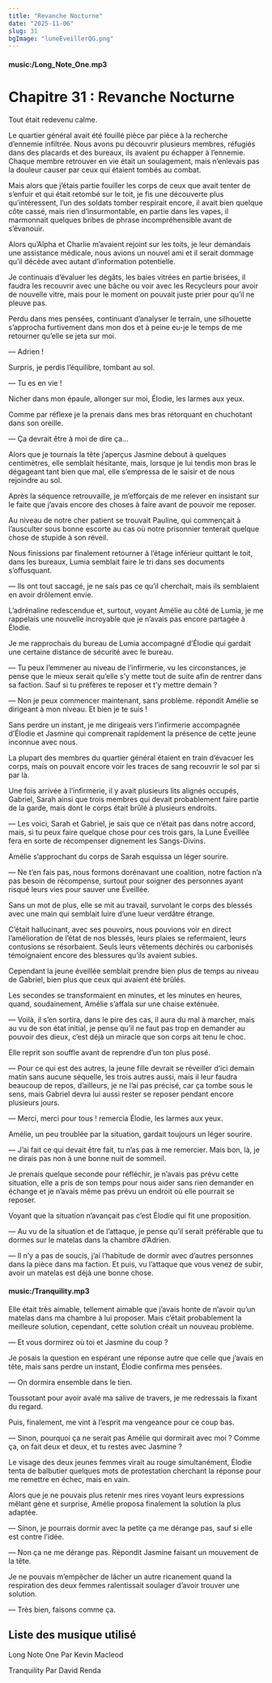 ```yaml
---
title: "Revanche Nocturne"
date: "2025-11-06"
slug: 31
bgImage: "luneEveillerQG.png"
---
```


#### music:/Long_Note_One.mp3

# Chapitre 31 : Revanche Nocturne

Tout était redevenu calme.

Le quartier général avait été fouillé pièce par pièce à la recherche d’ennemie infiltrée. Nous avons pu découvrir plusieurs membres, réfugiés dans des placards et des bureaux, ils avaient pu échapper à l’ennemie. Chaque membre retrouver en vie était un soulagement, mais n’enlevais pas la douleur causer par ceux qui étaient tombés au combat.

Mais alors que j’étais partie fouiller les corps de ceux que avait tenter de s’enfuir et qui était retombé sur le toit, je fis une découverte plus qu’intéressent, l’un des soldats tomber respirait encore, il avait bien quelque côte cassé, mais rien d’insurmontable, en partie dans les vapes, il marmonnait quelques bribes de phrase incompréhensible avant de s’évanouir.

Alors qu’Alpha et Charlie m’avaient rejoint sur les toits, je leur demandais une assistance médicale, nous avions un nouvel ami et il serait dommage qu’il décède avec autant d’information potentielle.

Je continuais d’évaluer les dégâts, les baies vitrées en partie brisées, il faudra les recouvrir avec une bâche ou voir avec les Recycleurs pour avoir de nouvelle vitre, mais pour le moment on pouvait juste prier pour qu’il ne pleuve pas.

Perdu dans mes pensées, continuant d’analyser le terrain, une silhouette s’approcha furtivement dans mon dos et à peine eu-je le temps de me retourner qu’elle se jeta sur moi.

— Adrien !

Surpris, je perdis l’équilibre, tombant au sol.

— Tu es en vie !

Nicher dans mon épaule, allonger sur moi, Élodie, les larmes aux yeux.

Comme par réflexe je la prenais dans mes bras rétorquant en chuchotant dans son oreille.

— Ça devrait être à moi de dire ça…

Alors que je tournais la tête j’aperçus Jasmine debout à quelques centimètres, elle semblait hésitante, mais, lorsque je lui tendis mon bras le dégageant tant bien que mal, elle s’empressa de le saisir et de nous rejoindre au sol.

Après la séquence retrouvaille, je m’efforçais de me relever en insistant sur le faite que j’avais encore des choses à faire avant de pouvoir me reposer.

Au niveau de notre cher patient se trouvait Pauline, qui commençait à l’ausculter sous bonne escorte au cas où notre prisonnier tenterait quelque chose de stupide à son réveil.

Nous finissions par finalement retourner à l’étage inférieur quittant le toit, dans les bureaux, Lumia semblait faire le tri dans ses documents s’offusquant.

— Ils ont tout saccagé, je ne sais pas ce qu’il cherchait, mais ils semblaient en avoir drôlement envie.

L’adrénaline redescendue et, surtout, voyant Amélie au côté de Lumia, je me rappelais une nouvelle incroyable que je n’avais pas encore partagée à Élodie.

Je me rapprochais du bureau de Lumia accompagné d’Élodie qui gardait une certaine distance de sécurité avec le bureau.

— Tu peux l’emmener au niveau de l’infirmerie, vu les circonstances, je pense que le mieux serait qu’elle s’y mette tout de suite afin de rentrer dans sa faction. Sauf si tu préfères te reposer et t’y mettre demain ?

— Non je peux commencer maintenant, sans problème. répondit Amélie se dirigeant à mon niveau. Et bien je te suis !

Sans perdre un instant, je me dirigeais vers l’infirmerie accompagnée d’Élodie et Jasmine qui comprenait rapidement la présence de cette jeune inconnue avec nous. 

La plupart des membres du quartier général étaient en train d’évacuer les corps, mais on pouvait encore voir les traces de sang recouvrir le sol par si par là.

Une fois arrivée à l’infirmerie, il y avait plusieurs lits alignés occupés, Gabriel, Sarah ainsi que trois membres qui devait probablement faire partie de la garde, mais dont le corps était brûlé à plusieurs endroits.

— Les voici, Sarah et Gabriel, je sais que ce n’était pas dans notre accord, mais, si tu peux faire quelque chose pour ces trois gars, la Lune Éveillée fera en sorte de récompenser dignement les Sangs-Divins.

Amélie s’approchant du corps de Sarah esquissa un léger sourire.

— Ne t’en fais pas, nous formons dorénavant une coalition, notre faction n’a pas besoin de récompense, surtout pour soigner des personnes ayant risqué leurs vies pour sauver une Éveillée.

Sans un mot de plus, elle se mit au travail, survolant le corps des blessés avec une main qui semblait luire d’une lueur verdâtre étrange.

C’était hallucinant, avec ses pouvoirs, nous pouvions voir en direct l’amélioration de l’état de nos blessés, leurs plaies se refermaient, leurs contusions se résorbaient. Seuls leurs vêtements déchirés ou carbonisés témoignaient encore des blessures qu’ils avaient subies.

Cependant la jeune éveillée semblait prendre bien plus de temps au niveau de Gabriel, bien plus que ceux qui avaient été brûlés.

Les secondes se transformaient en minutes, et les minutes en heures, quand, soudainement, Amélie s’affala sur une chaise exténuée.

— Voilà, il s’en sortira, dans le pire des cas, il aura du mal à marcher, mais au vu de son état initial, je pense qu’il ne faut pas trop en demander au pouvoir des dieux, c’est déjà un miracle que son corps ait tenu le choc.

Elle reprit son souffle avant de reprendre d’un ton plus posé.

— Pour ce qui est des autres, la jeune fille devrait se réveiller d’ici demain matin sans aucune séquelle, les trois autres aussi, mais il leur faudra beaucoup de repos, d’ailleurs, je ne l’ai pas précisé, car ça tombe sous le sens, mais Gabriel devra lui aussi rester se reposer pendant encore plusieurs jours.

— Merci, merci pour tous ! remercia Élodie, les larmes aux yeux.

Amélie, un peu troublée par la situation, gardait toujours un léger sourire.

— J’ai fait ce qui devait être fait, tu n’as pas à me remercier. Mais bon, là, je ne dirais pas non à une bonne nuit de sommeil.

Je prenais quelque seconde pour réfléchir, je n’avais pas prévu cette situation, elle a pris de son temps pour nous aider sans rien demander en échange et je n’avais même pas prévu un endroit où elle pourrait se reposer.

Voyant que la situation n’avançait pas c’est Élodie qui fit une proposition.

— Au vu de la situation et de l’attaque, je pense qu’il serait préférable que tu dormes sur le matelas dans la chambre d’Adrien.

— Il n’y a pas de soucis, j’ai l’habitude de dormir avec d’autres personnes dans la pièce dans ma faction. Et puis, vu l’attaque que vous venez de subir, avoir un matelas est déjà une bonne chose.

#### music:/Tranquility.mp3

Elle était très aimable, tellement aimable que j’avais honte de n’avoir qu’un matelas dans ma chambre à lui proposer. Mais c’était probablement la meilleure solution, cependant, cette solution créait un nouveau problème.

— Et vous dormirez où toi et Jasmine du coup ?

Je posais la question en espérant une réponse autre que celle que j’avais en tête, mais sans perdre un instant, Élodie confirma mes pensées.

— On dormira ensemble dans le tien.

Toussotant pour avoir avalé ma salive de travers, je me redressais la fixant du regard.

Puis, finalement, me vint à l’esprit ma vengeance pour ce coup bas.

— Sinon, pourquoi ça ne serait pas Amélie qui dormirait avec moi ? Comme ça, on fait deux et deux, et tu restes avec Jasmine ?

Le visage des deux jeunes femmes virait au rouge simultanément, Élodie tenta de balbutier quelques mots de protestation cherchant la réponse pour me remettre en échec, mais en vain.

Alors que je ne pouvais plus retenir mes rires voyant leurs expressions mêlant gène et surprise, Amélie proposa finalement la solution la plus adaptée.

— Sinon, je pourrais dormir avec la petite ça me dérange pas, sauf si elle est contre l’idée.

— Non ça ne me dérange pas. Répondit Jasmine faisant un mouvement de la tête.

Je ne pouvais m’empêcher de lâcher un autre ricanement quand la respiration des deux femmes ralentissait soulager d’avoir trouver une solution.

— Très bien, faisons comme ça.

## Liste des musique utilisé

Long Note One Par Kevin Macleod

Tranquility Par David Renda